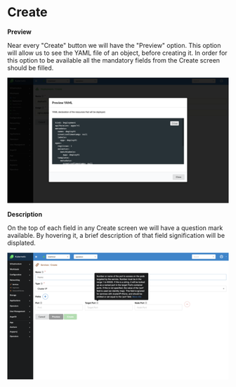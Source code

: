 # Create

**Preview**

Near every "Create" button we will have the "Preview" option. This option will allow us to see the YAML file of an object, before creating it. In order for this option to be available all the mandatory fields from the Create screen should be filled.

![Preview](../images/preview.png)

**Description**

On the top of each field in any Create screen we will have a question mark available. By hovering it, a brief description of that field signification will be displated.

![Description](../images/description.png)